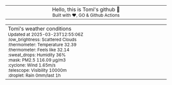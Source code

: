 
<div align="center">
<table>
<tbody>
<td align="center">
<img width="2000" height="0"><br>
Hello, this is Tomi's github 👋<br>
<sup>Built with ❤️, GO & Github Actions</sup><br>
<img width="2000" height="0">
</td>
</tbody>
</table>
</div>
<table>
<tbody>
<td align="left">
<img width="2000" height="0"><br>
Tomi's weather conditions<br>
<sup>Updated at 2025-03-23T12:55:06Z</sup><br>
<sup>:low_brightness: Scattered Clouds</sup><br>
<sup>:thermometer: Temperature 32.39 </sup><br>
<sup>:thermometer: Feels like 32.14</sup><br>
<sup>:sweat_drops: Humidity 36%</sup><br>
<sup>:mask: PM2.5 116.09 μg/m3</sup><br>
<sup>:cyclone: Wind 1.65m/s </sup><br>
<sup>:telescope: Visibility 10000m </sup><br>
<sup>:droplet: Rain 0mm/last 1h </sup><br>
<img width="2000" height="0">
</td>
<td align="left">
<img width="2000" height="0"><br>
<br>
<img width="2000" height="0">
</td>
</tbody>
</table>
</div>
    